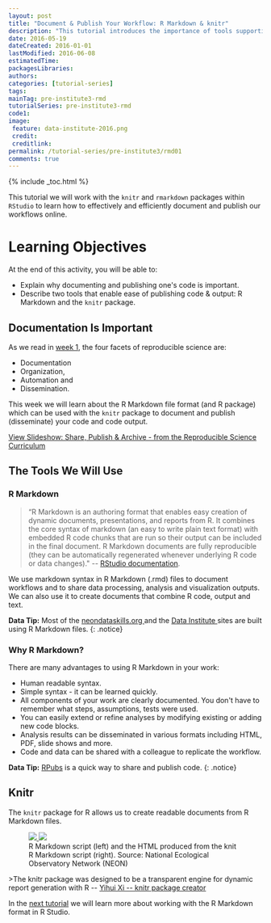 ```yaml
---
layout: post
title: "Document & Publish Your Workflow: R Markdown & knitr"
description: "This tutorial introduces the importance of tools supporting documenting & publishing a workflow."
date: 2016-05-19
dateCreated: 2016-01-01
lastModified: 2016-06-08
estimatedTime:
packagesLibraries:
authors:
categories: [tutorial-series]
tags:
mainTag: pre-institute3-rmd
tutorialSeries: pre-institute3-rmd
code1:
image:
 feature: data-institute-2016.png
 credit:
 creditlink:
permalink: /tutorial-series/pre-institute3/rmd01
comments: true
---
```


{% include _toc.html %}

This tutorial we will work with the `knitr` and `rmarkdown` packages within
`RStudio` to learn how to effectively and efficiently document and publish our
workflows online.

<div id="objectives" markdown="1">

# Learning Objectives
At the end of this activity, you will be able to:

* Explain why documenting and publishing one's code is important.
* Describe two tools that enable ease of publishing code & output: R Markdown and 
the `knitr` package. 

</div>

## Documentation Is Important

As we read in
<a href="http://neon-workwithdata.github.io/neon-data-institute-2016/tutorial-series/pre-institute1/rep-sci" target="_blank"> week 1</a>,
the four facets of reproducible science are:

* Documentation
* Organization,
* Automation and
* Dissemination.

This week we will learn about the R Markdown file format (and R package) which
can be used with the `knitr` package to document and publish (disseminate) your
code and code output.

<a class="btn btn-info" href="http://neon-workwithdata.github.io/slide-shows/share-publish-archive-slideshow.html" target= "_blank"> View Slideshow: Share, Publish & Archive -  from the Reproducible Science Curriculum</a>

## The Tools We Will Use

### R Markdown  

> “R Markdown is an authoring format that enables easy creation of dynamic
documents, presentations, and reports from R. It combines the core syntax of
markdown (an easy to write plain text format) with embedded R code chunks that
are run so their output can be included in the final document. R Markdown
documents are fully reproducible (they can be automatically regenerated whenever
underlying R code or data changes)."
-- <a href="http://rmarkdown.rstudio.com/" target="_blank">RStudio documentation</a>.

We use markdown syntax in R Markdown (.rmd) files to document workflows and
to share data processing, analysis and visualization outputs. We can also use it
to create documents that combine R code, output and text.

<i class="fa fa-star"></i> **Data Tip:** Most of the
<a href="https://github.com/NEONInc/NEON-Data-Skills" target="_blank">neondataskills.org </a>
and the
<a href="https://github.com/NEON-WorkWithData/neon-data-institute-2016" target="_blank">Data Institute </a>
sites are built using R Markdown files.
{: .notice}


### Why R Markdown?
There are many advantages to using R Markdown in your work:

* Human readable syntax.
* Simple syntax - it can be learned quickly.
* All components of your work are clearly documented. You don't have to remember
what steps, assumptions, tests were used.
* You can easily extend or refine analyses by modifying existing or adding new
code blocks.
* Analysis results can be disseminated in various formats including HTML, PDF,
slide shows and more.
* Code and data can be shared with a colleague to replicate the workflow.

<i class="fa fa-star"></i> **Data Tip:**
<a href="https://rpubs.com/" target= "_blank ">RPubs</a>
is a quick way to share and publish code.
{: .notice}

## Knitr

The `knitr` package for R allows us to create readable documents from R Markdown
files.

<figure class="half">
	<a href="{{ site.baseurl }}/images/pre-institute-content/pre-institute3-rmd/rmd-file.png">
	<img src="{{ site.baseurl }}/images/pre-institute-content/pre-institute3-rmd/rmd-file.png">
	</a>
	<a href="{{ site.baseurl }}/images/pre-institute-content/pre-institute3-rmd/knitr-output.png">
	<img src="{{ site.baseurl }}/images/pre-institute-content/pre-institute3-rmd/knitr-output.png">
	</a>
	<figcaption>R Markdown script (left) and the HTML produced from the knit R 
	Markdown script (right). Source: National Ecological Observatory Network (NEON)
	</figcaption>
</figure>  
>The knitr package was designed to be a transparent engine for dynamic report
generation with R --
<a href="http://yihui.name/knitr/" target="_blank"> Yihui Xi -- knitr package creator</a>


In the
[next tutorial]({{site.baseurl}}/tutorial-series/pre-institute3/rmd02)
we will learn more about working with the R Markdown format in R Studio.
